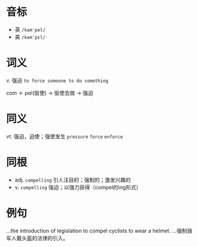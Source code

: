 # 音标

- 英 `/kəm'pel/`
- 美 `/kəm'pɛl/`

# 词义

v. 强迫
`to force someone to do something`



com ＋ pel(驱使) → 驱使去做 → 强迫

# 同义

vt. 强迫，迫使；强使发生
`pressure` `force` `enforce`

# 同根

- adj. `compelling` 引人注目的；强制的；激发兴趣的
- v. `compelling` 强迫；以强力获得（compel的ing形式）

# 例句

...the introduction of legislation to compel cyclists to wear a helmet.
…强制骑车人戴头盔的法律的引入。


